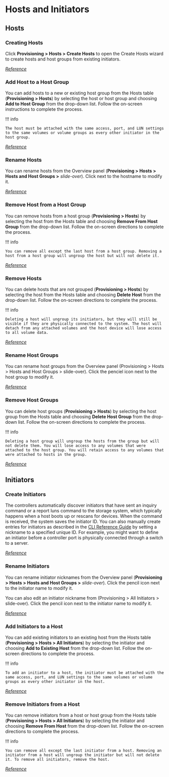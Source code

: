 # Hosts and Initiators

## Hosts

### Creating Hosts

Click **Provisioning > Hosts > Create Hosts** to open the Create Hosts wizard to create hosts and host groups from existing initiators.

[*Reference*](https://www.dell.com/support/manuals/en-us/powervault-me5024/me5_series_ag/creating-hosts?guid=guid-f5989097-ccec-4796-aac7-67c6cd4a4204&lang=en-us)

### Add Host to a Host Group

You can add hosts to a new or existing host group from the Hosts table (**Provisioning > Hosts**) by selecting the host or host group and choosing **Add to Host Group** from the drop-down list. Follow the on-screen instructions to complete the process.

!!! info

    The host must be attached with the same access, port, and LUN settings to the same volumes or volume groups as every other initiator in the host group.

[*Reference*](https://www.dell.com/support/manuals/en-us/powervault-me5024/me5_series_ag/adding-hosts-to-a-host-group?guid=guid-a3b967d1-24ff-455f-8693-d03e9df3e3d8&lang=en-us)

### Rename Hosts

You can rename hosts from the Overview panel (**Provisioning > Hosts > Hosts and Host Groups >** *slide-over*). Click next to the hostname to modify it.

[*Reference*](https://www.dell.com/support/manuals/en-us/powervault-me5024/me5_series_ag/renaming-hosts?guid=guid-13d615fa-15c5-419d-84ff-24b9f4bfa3c3&lang=en-us)

### Remove Host from a Host Group

You can remove hosts from a host group (**Provisioning > Hosts**) by selecting the host from the Hosts table and choosing **Remove From Host Group** from the drop-down list. Follow the on-screen directions to complete the process.

!!! info

    You can remove all except the last host from a host group. Removing a host from a host group will ungroup the host but will not delete it.

[*Reference*](https://www.dell.com/support/manuals/en-us/powervault-me5024/me5_series_ag/removing-hosts-from-a-host-group?guid=guid-a944b5a9-7432-4af0-8d6b-34bb356082ff&lang=en-us)

### Remove Hosts

You can delete hosts that are not grouped (**Provisioning > Hosts**) by selecting the host from the Hosts table and choosing **Delete Host** from the drop-down list. Follow the on-screen directions to complete the process.

!!! info 

    Deleting a host will ungroup its initiators, but they will still be visible if they are physically connected to the system. The host will detach from any attached volumes and the host device will lose access to all volume data.

[*Reference*](https://www.dell.com/support/manuals/en-us/powervault-me5024/me5_series_ag/deleting-hosts?guid=guid-4b1ae3eb-b199-4d8b-baff-22864d72dfa8&lang=en-us)

### Rename Host Groups

You can rename host groups from the Overview panel (Provisioning > Hosts > Hosts and Host Groups > slide-over). Click the penciel icon next to the host group to modify it.

[*Reference*](https://www.dell.com/support/manuals/en-us/powervault-me5024/me5_series_ag/renaming-host-groups?guid=guid-2548657a-9711-4fe3-aec4-a1962e061743&lang=en-us)

### Remove Host Groups

You can delete host groups (**Provisioning > Hosts**) by selecting the host group from the Hosts table and choosing **Delete Host Group** from the drop-down list. Follow the on-screen directions to complete the process.

!!! info 

    Deleting a host group will ungroup the hosts from the group but will not delete them. You will lose access to any volumes that were attached to the host group. You will retain access to any volumes that were attached to hosts in the group.

[*Reference*](https://www.dell.com/support/manuals/en-us/powervault-me5024/me5_series_ag/deleting-host-groups?guid=guid-eb09bcc0-4a87-4b5d-9c86-10a9919a31a0&lang=en-us)

## Initiators

### Create Initiators

The controllers automatically discover initiators that have sent an inquiry command or a report luns command to the storage system, which typically happens when a host boots up or rescans for devices. When the command is received, the system saves the initiator ID. You can also manually create entries for initiators as described in the [CLI Reference Guide](https://www.dell.com/support/manuals/en-us/powervault-me5024/me5_series_cli/set-initiator?guid=guid-e05220da-af09-4709-8434-a455a39576e4&lang=en-us) by setting a nickname to a specified unique ID. For example, you might want to define an initiator before a controller port is physically connected through a switch to a server.

[*Reference*](https://www.dell.com/support/manuals/en-us/powervault-me5024/me5_series_ag/initiators-hosts-and-host-groups?guid=guid-43142ef0-fee9-4b3f-bc7c-ea7d8de2b483&lang=en-us)

### Rename Initiators

You can rename initiator nicknames from the Overview panel (**Provisioning > Hosts > Hosts and Host Groups >** *slide-over*). Click the pencil icon next to the initiator name to modify it.

You can also edit an initiator nickname from (Provisioning > All Initiators > slide-over). Click the pencil icon next to the initiator name to modify it.

[*Reference*](https://www.dell.com/support/manuals/en-us/powervault-me5024/me5_series_ag/renaming-initiators?guid=guid-fd98aede-c81d-48e5-803b-8f2ff18d830f&lang=en-us)

### Add Initiators to a Host

You can add existing initiators to an existing host from the Hosts table (**Provisioning > Hosts > All Initiators**) by selecting the initiator and choosing **Add to Existing Host** from the drop-down list. Follow the on-screen directions to complete the process.

!!! info 

    To add an initiator to a host, the initiator must be attached with the same access, port, and LUN settings to the same volumes or volume groups as every other initiator in the host.

[*Reference*](https://www.dell.com/support/manuals/en-us/powervault-me5024/me5_series_ag/add-initiators-to-a-host?guid=guid-ce896a49-b488-4e0f-b21b-92773aa824f2&lang=en-us)

### Remove Initiators from a Host

You can remove initiators from a host or host group from the Hosts table (**Provisioning > Hosts > All Initiators**) by selecting the initiator and choosing **Remove From Host** from the drop-down list. Follow the on-screen directions to complete the process.

!!! info 

    You can remove all except the last initiator from a host. Removing an initiator from a host will ungroup the initiator but will not delete it. To remove all initiators, remove the host.

[*Reference*](https://www.dell.com/support/manuals/en-us/powervault-me5024/me5_series_ag/removing-initiators-from-a-host?guid=guid-5e2ba757-500b-411b-95b3-7b4529eed1a3&lang=en-us)
